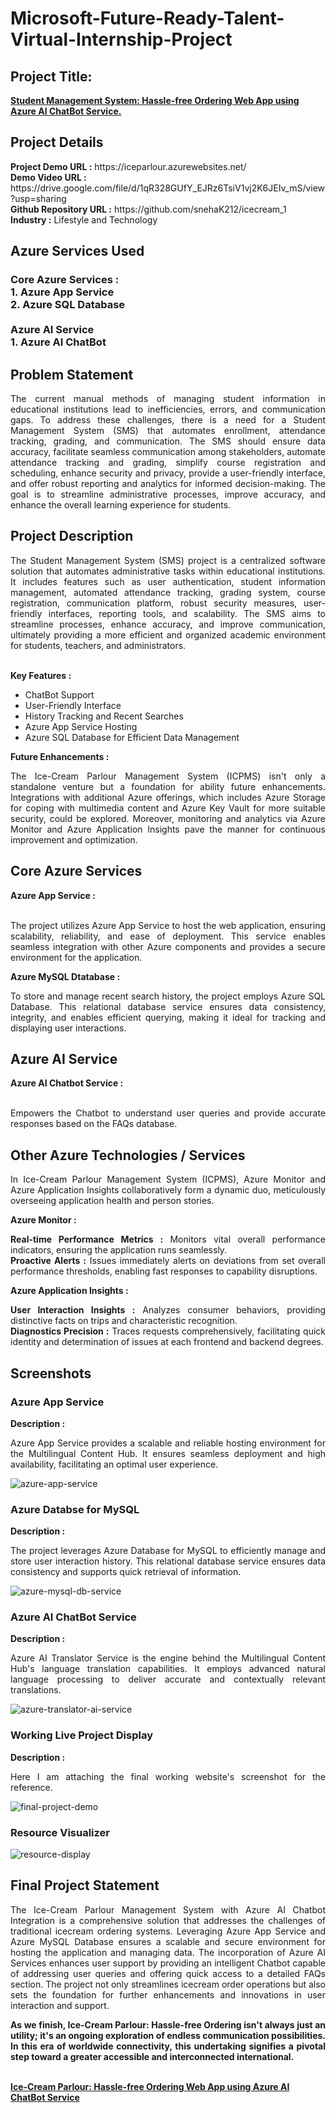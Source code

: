 <h1>Microsoft-Future-Ready-Talent-Virtual-Internship-Project</h1>
<h2>Project Title:</h2><b><a href="https://iceparlour.azurewebsites.net/">Student Management System: Hassle-free Ordering Web App using Azure AI ChatBot Service.</b></a>
<br>
<h2>Project Details</h2>
<b>Project Demo URL :</b> https://iceparlour.azurewebsites.net/ <br>
<b>Demo Video URL :</b> https://drive.google.com/file/d/1qR328GUfY_EJRz6TsiV1vj2K6JEIv_mS/view?usp=sharing <br>
<b>Github Repository URL :</b> https://github.com/snehaK212/icecream_1 <br>
<b>Industry :</b> Lifestyle and Technology<br>
<h2>Azure Services Used </h2>
<h3>
Core Azure Services : <br>
1. Azure App Service <br>
2. Azure SQL Database<br> <br>
Azure AI Service <br>
1. Azure AI ChatBot
</h3>
<h2>Problem Statement</h2>
<p align="justify">The current manual methods of managing student information in educational institutions lead to inefficiencies, errors, and communication gaps. To address these challenges, there is a need for a Student Management System (SMS) that automates enrollment, attendance tracking, grading, and communication. The SMS should ensure data accuracy, facilitate seamless communication among stakeholders, automate attendance tracking and grading, simplify course registration and scheduling, enhance security and privacy, provide a user-friendly interface, and offer robust reporting and analytics for informed decision-making. The goal is to streamline administrative processes, improve accuracy, and enhance the overall learning experience for students.</p>
<h2>Project Description</h2>
<p align="justify">
The Student Management System (SMS) project is a centralized software solution that automates administrative tasks within educational institutions. It includes features such as user authentication, student information management, automated attendance tracking, grading system, course registration, communication platform, robust security measures, user-friendly interfaces, reporting tools, and scalability. The SMS aims to streamline processes, enhance accuracy, and improve communication, ultimately providing a more efficient and organized academic environment for students, teachers, and administrators.</p><br>
<b>Key Features :</b>
<ul>
    <li>ChatBot Support</li>
    <li>User-Friendly Interface</li>
    <li>History Tracking and Recent Searches</li>
    <li>Azure App Service Hosting</li>
    <li>Azure SQL Database for Efficient Data Management</li>
</ul>
<b>Future Enhancements :</b><br>
<p align="justify">The Ice-Cream Parlour Management System (ICPMS) isn't only a standalone venture but a foundation for ability future enhancements. Integrations with additional Azure offerings, which includes Azure Storage for coping with multimedia content and Azure Key Vault for more suitable security, could be explored. Moreover, monitoring and analytics via Azure Monitor and Azure Application Insights pave the manner for continuous improvement and optimization.</p>
<h2>Core Azure Services</h2>
<b>Azure App Service :</b><br><p align="justify"><br>The project utilizes Azure App Service to host the web application, ensuring scalability, reliability, and ease of deployment. This service enables seamless integration with other Azure components and provides a secure environment for the application.</p>

<b>Azure MySQL Dtatabase :</b><br><p align="justify">To store and manage recent search history, the project employs Azure SQL Database. This relational database service ensures data consistency, integrity, and enables efficient querying, making it ideal for tracking and displaying user interactions.</p>
<h2>Azure AI Service</h2>
<b>Azure AI Chatbot Service :</b><br><br><p align="justify">Empowers the Chatbot to understand user queries and provide accurate responses based on the FAQs database.</p>
<h2>Other Azure Technologies / Services</h2>
<p align="justify">In Ice-Cream Parlour Management System (ICPMS), Azure Monitor and Azure Application Insights collaboratively form a dynamic duo, meticulously overseeing application health and person stories.</p>

<b>Azure Monitor :</b><p align="justify"><b>Real-time Performance Metrics :</b> Monitors vital overall performance indicators, ensuring the application runs seamlessly.<br>
<b>Proactive Alerts :</b> Issues immediately alerts on deviations from set overall performance thresholds, enabling fast responses to capability disruptions.</p>
<b>Azure Application Insights :</b><p align="justify">
<b>User Interaction Insights :</b> Analyzes consumer behaviors, providing distinctive facts on trips and characteristic recognition.<br>
<b>Diagnostics Precision :</b> Traces requests comprehensively, facilitating quick identity and determination of issues at each frontend and backend degrees.

<h2>Screenshots</h2>
<h3>Azure App Service</h3>
<b>Description :</b><p align="justify">Azure App Service provides a scalable and reliable hosting environment for the Multilingual Content Hub. It ensures seamless deployment and high availability, facilitating an optimal user experience.</p>
<img src="https://github.com/snehaK212/icecream_1/blob/main/Screenshots/appservice.png" alt="azure-app-service"></img><br>
<h3>Azure Databse for MySQL</h3>
<b>Description :</b><p align="justify"> The project leverages Azure Database for MySQL to efficiently manage and store user interaction history. This relational database service ensures data consistency and supports quick retrieval of information.</p>
<img src="https://github.com/snehaK212/icecream_1/blob/main/Screenshots/database.png" alt="azure-mysql-db-service"></img><br>
<h3>Azure AI ChatBot Service</h3>
<b>Description :</b><p align="justify">Azure AI Translator Service is the engine behind the Multilingual Content Hub's language translation capabilities. It employs advanced natural language processing to deliver accurate and contextually relevant translations.</p>
<img src="https://github.com/snehaK212/icecream_1/blob/main/Screenshots/chatbot.png" alt="azure-translator-ai-service"></img><br>
<h3>Working Live Project Display</h3>
<b>Description :</b><p align="justify">Here I am attaching the final working website's screenshot for the reference.</p>
<img src="https://github.com/snehaK212/icecream_1/blob/main/Screenshots/project.png" alt="final-project-demo"></img>

<h3>Resource Visualizer</h3>
<img src="https://github.com/snehaK212/icecream_1/blob/main/Screenshots/visualizer.png" alt="resource-display"></img>

<h2>Final Project Statement</h2>
<p align="justify">
The Ice-Cream Parlour Management System with Azure AI Chatbot Integration is a comprehensive solution that addresses the challenges of traditional icecream ordering systems. Leveraging Azure App Service and Azure MySQL Database ensures a scalable and secure environment for hosting the application and managing data. The incorporation of Azure AI Services enhances user support by providing an intelligent Chatbot capable of addressing user queries and offering quick access to a detailed FAQs section. The project not only streamlines icecream order operations but also sets the foundation for further enhancements and innovations in user interaction and support.
</p>
<p align="justify">
<b>As we finish, Ice-Cream Parlour: Hassle-free Ordering isn't always just an utility; it's an ongoing exploration of endless communication possibilities. In this era of worldwide connectivity, this undertaking signifies a pivotal step toward a greater accessible and interconnected international.</b>
</p> <br>
</h2><b><a href="https://iceparlour.azurewebsites.net/">Ice-Cream Parlour: Hassle-free Ordering Web App using Azure AI ChatBot Service</b></a>
